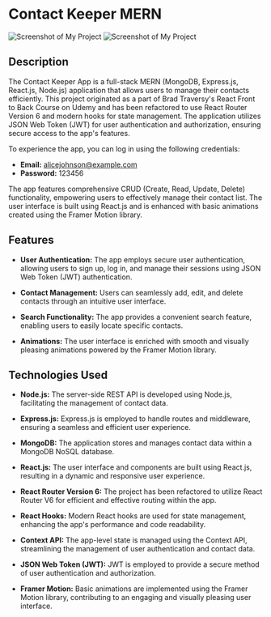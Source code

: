 # Contact Keeper MERN

![Screenshot of My Project](https://user-images.githubusercontent.com/118924589/254868337-80578cfd-bc00-4d6b-a001-7d6474796b18.png)
![Screenshot of My Project](https://user-images.githubusercontent.com/118924589/254868418-3f34a670-024e-4460-a6df-1b3b462964e7.png)

## Description

The Contact Keeper App is a full-stack MERN (MongoDB, Express.js, React.js, Node.js) application that allows users to manage their contacts efficiently. This project originated as a part of Brad Traversy's React Front to Back Course on Udemy and has been refactored to use React Router Version 6 and modern hooks for state management. The application utilizes JSON Web Token (JWT) for user authentication and authorization, ensuring secure access to the app's features.

To experience the app, you can log in using the following credentials:
- **Email:** alicejohnson@example.com
- **Password:** 123456

The app features comprehensive CRUD (Create, Read, Update, Delete) functionality, empowering users to effectively manage their contact list. The user interface is built using React.js and is enhanced with basic animations created using the Framer Motion library.

## Features

- **User Authentication:** The app employs secure user authentication, allowing users to sign up, log in, and manage their sessions using JSON Web Token (JWT) authentication.

- **Contact Management:** Users can seamlessly add, edit, and delete contacts through an intuitive user interface.

- **Search Functionality:** The app provides a convenient search feature, enabling users to easily locate specific contacts.

- **Animations:** The user interface is enriched with smooth and visually pleasing animations powered by the Framer Motion library.

## Technologies Used

- **Node.js:** The server-side REST API is developed using Node.js, facilitating the management of contact data.

- **Express.js:** Express.js is employed to handle routes and middleware, ensuring a seamless and efficient user experience.

- **MongoDB:** The application stores and manages contact data within a MongoDB NoSQL database.

- **React.js:** The user interface and components are built using React.js, resulting in a dynamic and responsive user experience.

- **React Router Version 6:** The project has been refactored to utilize React Router V6 for efficient and effective routing within the app.

- **React Hooks:** Modern React hooks are used for state management, enhancing the app's performance and code readability.

- **Context API:** The app-level state is managed using the Context API, streamlining the management of user authentication and contact data.

- **JSON Web Token (JWT):** JWT is employed to provide a secure method of user authentication and authorization.

- **Framer Motion:** Basic animations are implemented using the Framer Motion library, contributing to an engaging and visually pleasing user interface.
